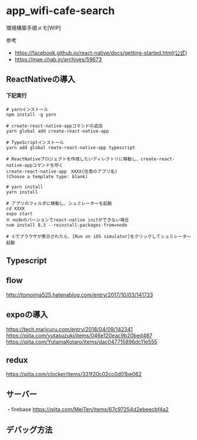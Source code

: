 # app_wifi-cafe-search

環境構築手順メモ[WIP]

参考
- https://facebook.github.io/react-native/docs/getting-started.html(公式)
- https://mae.chab.in/archives/59673


## ReactNativeの導入
#### 下記実行

```
# yarnインストール
npm install -g yarn

# create-react-native-appコマンドの追加
yarn global add create-react-native-app

# TypeScriptインストール
yarn add global reate-react-native-app typescript

# ReactNativeプロジェクトを作成したいディレクトリに移動し、create-react-native-appコマンドを叩く
create-react-native-app　XXXX(任意のアプリ名)
(Choose a template type: blank)

# yarn install
yarn install

# アプリのフィルダに移動し、シュミレーターを起動
cd XXXX
expo start
※ nodeのバーションでreact-native initができない場合
nvm install 8.3 --reinstall-packages-from=node 

# ①でブラウザが表示されたら、[Run on iOS simulator]をクリックしてシュミレーター起動

```

## Typescript


## flow
http://tomoima525.hatenablog.com/entry/2017/10/03/141733

## expoの導入
https://tech.maricuru.com/entry/2018/04/09/142341
https://qiita.com/yutasuzuki/items/046e120eac9b20bed487
https://qiita.com/YutamaKotaro/items/dac047715896dc11e555

## redux
https://qiita.com/clocker/items/331f20c02cc0d01be062


## サーバー
・firebase
https://qiita.com/MeiTen/items/67c97254d2ebeecbf4a2

## デバッグ方法
